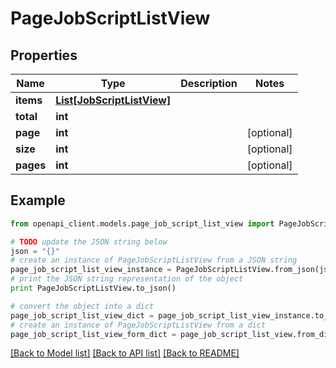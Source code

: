 # PageJobScriptListView


## Properties
Name | Type | Description | Notes
------------ | ------------- | ------------- | -------------
**items** | [**List[JobScriptListView]**](JobScriptListView.md) |  | 
**total** | **int** |  | 
**page** | **int** |  | [optional] 
**size** | **int** |  | [optional] 
**pages** | **int** |  | [optional] 

## Example

```python
from openapi_client.models.page_job_script_list_view import PageJobScriptListView

# TODO update the JSON string below
json = "{}"
# create an instance of PageJobScriptListView from a JSON string
page_job_script_list_view_instance = PageJobScriptListView.from_json(json)
# print the JSON string representation of the object
print PageJobScriptListView.to_json()

# convert the object into a dict
page_job_script_list_view_dict = page_job_script_list_view_instance.to_dict()
# create an instance of PageJobScriptListView from a dict
page_job_script_list_view_form_dict = page_job_script_list_view.from_dict(page_job_script_list_view_dict)
```
[[Back to Model list]](../README.md#documentation-for-models) [[Back to API list]](../README.md#documentation-for-api-endpoints) [[Back to README]](../README.md)


